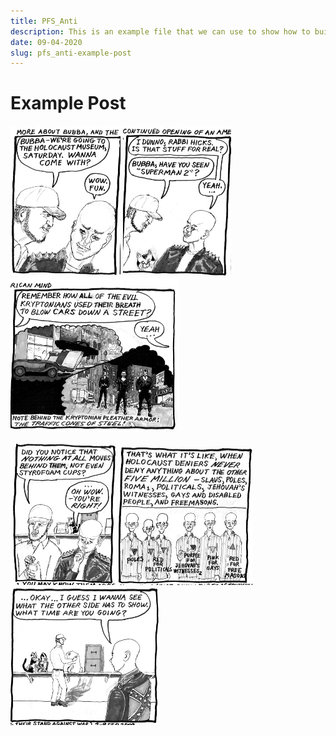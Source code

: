 ```yaml
---
title: PFS_Anti
description: This is an example file that we can use to show how to build a post
date: 09-04-2020
slug: pfs_anti-example-post
---
```

<!-- 
    add file MetaData shown above 
    note: it has to be at the very top of the file
-->

# Example Post
<!-- images are added this way -- alt text exists within the square brackets -->
![PFS_Anti_1](2009_09_14_r1p1_PfS-AntiS2_1_.png)
![PFS_Anti_2](2009_09_14_r1p2_PfS-AntiS2_2_.png)
![PFS_Anti_3](2009_09_14_r1p3_PfS-AntiS2_3_.png)

<!-- add an additional return to have the images show up on the next line -->
![PFS_Anti_4](2009_09_14_r2p1_PfS-AntiS2_4_.png)
![PFS_Anti_5](2009_09_14_r2p2_PfS-AntiS2_5_.png)
![PFS_Anti_6](2009_09_14_r2p3_PfS-AntiS2_6_.png)
